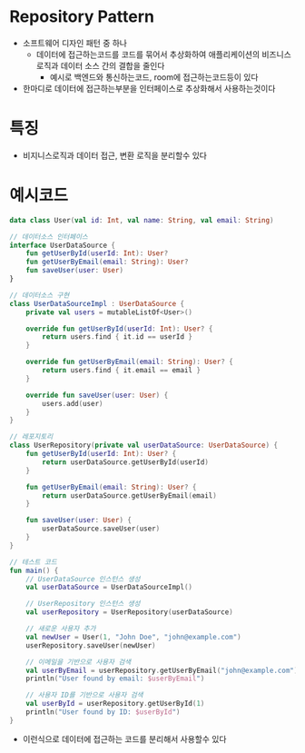 # Repository Pattern

- 소프트웨어 디자인 패턴 중 하나
  - 데이터에 접근하는코드를 코드를 묶어서 추상화하여 애플리케이션의 비즈니스 로직과 데이터 소스 간의 결합을 줄인다
    - 예시로 백엔드와 통신하는코드, room에 접근하는코드등이 있다
- 한마디로 데이터에 접근하는부분을 인터페이스로 추상화해서 사용하는것이다

# 특징

- 비지니스로직과 데이터 접근, 변환 로직을 분리할수 있다

# 예시코드

```kt
data class User(val id: Int, val name: String, val email: String)

// 데이터소스 인터페이스
interface UserDataSource {
    fun getUserById(userId: Int): User?
    fun getUserByEmail(email: String): User?
    fun saveUser(user: User)
}

// 데이터소스 구현
class UserDataSourceImpl : UserDataSource {
    private val users = mutableListOf<User>()

    override fun getUserById(userId: Int): User? {
        return users.find { it.id == userId }
    }

    override fun getUserByEmail(email: String): User? {
        return users.find { it.email == email }
    }

    override fun saveUser(user: User) {
        users.add(user)
    }
}

// 레포지토리
class UserRepository(private val userDataSource: UserDataSource) {
    fun getUserById(userId: Int): User? {
        return userDataSource.getUserById(userId)
    }

    fun getUserByEmail(email: String): User? {
        return userDataSource.getUserByEmail(email)
    }

    fun saveUser(user: User) {
        userDataSource.saveUser(user)
    }
}

// 테스트 코드
fun main() {
    // UserDataSource 인스턴스 생성
    val userDataSource = UserDataSourceImpl()

    // UserRepository 인스턴스 생성
    val userRepository = UserRepository(userDataSource)

    // 새로운 사용자 추가
    val newUser = User(1, "John Doe", "john@example.com")
    userRepository.saveUser(newUser)

    // 이메일을 기반으로 사용자 검색
    val userByEmail = userRepository.getUserByEmail("john@example.com")
    println("User found by email: $userByEmail")

    // 사용자 ID를 기반으로 사용자 검색
    val userById = userRepository.getUserById(1)
    println("User found by ID: $userById")
}
```

- 이런식으로 데이터에 접근하는 코드를 분리해서 사용할수 있다